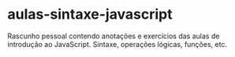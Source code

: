 # aulas-sintaxe-javascript

Rascunho pessoal contendo anotações e exercícios das aulas de introdução ao JavaScript. Sintaxe, operações lógicas, funções, etc.
